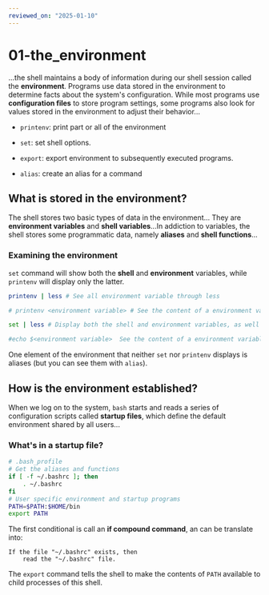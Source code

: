 ```yaml
---
reviewed_on: "2025-01-10"
---
```


# 01-the_environment

...the shell maintains a body of information during our shell session called the **environment**. Programs use data stored in the environment to determine facts about the system's configuration. While most programs use **configuration files** to store program settings, some programs also look for values stored in the environment to adjust their behavior...

- `printenv`: print part or all of the environment

- `set`: set shell options.

- `export`: export environment to subsequently executed programs.

- `alias`: create an alias for a command

## What is stored in the environment?

The shell stores two basic types of data in the environment... They are **environment variables** and **shell variables**...In addiction to variables, the shell stores some programmatic data, namely **aliases** and **shell functions**...

### Examining the environment

`set` command will show both the **shell** and **environment** variables, while `printenv` will display only the latter.

```bash
printenv | less # See all environment variable through less

# printenv <environment variable> # See the content of a environment variable

set | less # Display both the shell and environment variables, as well as any defined shell functions.

#echo $<environment variable>  See the content of a environment variable
```

One element of the environment that neither `set` nor `printenv` displays is aliases (but you can see them with `alias`).

## How is the environment established?

When we log on to the system, `bash` starts and reads a series of configuration scripts called **startup files**, which define the default environment shared by all users...

### What's in a startup file?

```bash
# .bash_profile
# Get the aliases and functions
if [ -f ~/.bashrc ]; then
	. ~/.bashrc
fi
# User specific environment and startup programs
PATH=$PATH:$HOME/bin
export PATH
```

The first conditional is call an **if compound command**, an can be translate into:

```
If the file "~/.bashrc" exists, then
	read the "~/.bashrc" file.
```

The `export` command tells the shell to make the contents of `PATH` available to child processes of this shell.
